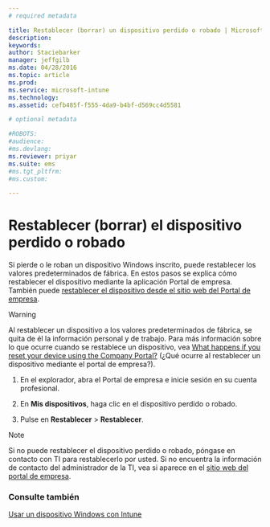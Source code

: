 ```yaml
---
# required metadata

title: Restablecer (borrar) un dispositivo perdido o robado | Microsoft Intune
description:
keywords:
author: Staciebarker
manager: jeffgilb
ms.date: 04/28/2016
ms.topic: article
ms.prod:
ms.service: microsoft-intune
ms.technology:
ms.assetid: cefb485f-f555-4da9-b4bf-d569cc4d5581

# optional metadata

#ROBOTS:
#audience:
#ms.devlang:
ms.reviewer: priyar
ms.suite: ems
#ms.tgt_pltfrm:
#ms.custom:

---
```



# Restablecer (borrar) el dispositivo perdido o robado

Si pierde o le roban un dispositivo Windows inscrito, puede restablecer los valores predeterminados de fábrica. En estos pasos se explica cómo restablecer el dispositivo mediante la aplicación Portal de empresa. También puede [restablecer el dispositivo desde el sitio web del Portal de empresa](reset-your-device-cpwebsite.md).


> [!WARNING]
> Al restablecer un dispositivo a los valores predeterminados de fábrica, se quita de él la información personal y de trabajo. Para más información sobre lo que ocurre cuando se restablece un dispositivo, vea [What happens if you reset your device using the Company Portal?](what-happens-if-you-reset-your-device-using-the-company-portal-windows.md) (¿Qué ocurre al restablecer un dispositivo mediante el portal de empresa?).

1.  En el explorador, abra el Portal de empresa e inicie sesión en su cuenta profesional.

2.  En **Mis dispositivos**, haga clic en el dispositivo perdido o robado.

3.  Pulse en **Restablecer** &gt; **Restablecer**.

> [!NOTE]
> Si no puede restablecer el dispositivo perdido o robado, póngase en contacto con TI para restablecerlo por usted. Si no encuentra la información de contacto del administrador de la TI, vea si aparece en el [sitio web del portal de empresa](http://portal.manage.microsoft.com).

### Consulte también
[Usar un dispositivo Windows con Intune](using-your-windows-device-with-intune.md)

<!--HONumber=Jun16_HO1-->


